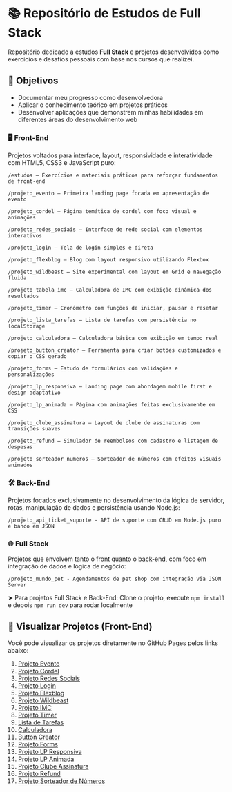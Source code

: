 # 📚 Repositório de Estudos de Full Stack

Repositório dedicado a estudos **Full Stack** e projetos desenvolvidos como exercícios e desafios pessoais com base nos cursos que realizei.

## 🎯 Objetivos

- Documentar meu progresso como desenvolvedora
- Aplicar o conhecimento teórico em projetos práticos
- Desenvolver aplicações que demonstrem minhas habilidades em diferentes áreas do desenvolvimento web

### 🖥️ Front-End
Projetos voltados para interface, layout, responsividade e interatividade com HTML5, CSS3 e JavaScript puro:
```
/estudos – Exercícios e materiais práticos para reforçar fundamentos de front-end

/projeto_evento – Primeira landing page focada em apresentação de evento

/projeto_cordel – Página temática de cordel com foco visual e animações

/projeto_redes_sociais – Interface de rede social com elementos interativos

/projeto_login – Tela de login simples e direta

/projeto_flexblog – Blog com layout responsivo utilizando Flexbox

/projeto_wildbeast – Site experimental com layout em Grid e navegação fluida

/projeto_tabela_imc – Calculadora de IMC com exibição dinâmica dos resultados

/projeto_timer – Cronômetro com funções de iniciar, pausar e resetar

/projeto_lista_tarefas – Lista de tarefas com persistência no localStorage

/projeto_calculadora – Calculadora básica com exibição em tempo real

/projeto_button_creator – Ferramenta para criar botões customizados e copiar o CSS gerado

/projeto_forms – Estudo de formulários com validações e personalizações

/projeto_lp_responsiva – Landing page com abordagem mobile first e design adaptativo

/projeto_lp_animada – Página com animações feitas exclusivamente em CSS

/projeto_clube_assinatura – Layout de clube de assinaturas com transições suaves

/projeto_refund – Simulador de reembolsos com cadastro e listagem de despesas

/projeto_sorteador_numeros – Sorteador de números com efeitos visuais animados
```

### 🛠️ Back-End
Projetos focados exclusivamente no desenvolvimento da lógica de servidor, rotas, manipulação de dados e persistência usando Node.js:
```
/projeto_api_ticket_suporte - API de suporte com CRUD em Node.js puro e banco em JSON
```

### 🌐 Full Stack

Projetos que envolvem tanto o front quanto o back-end, com foco em integração de dados e lógica de negócio:
```
/projeto_mundo_pet - Agendamentos de pet shop com integração via JSON Server
```

➤ Para projetos Full Stack e Back-End: Clone o projeto, execute `npm install` e depois `npm run dev` para rodar localmente

## 🔗 Visualizar Projetos (Front-End)

Você pode visualizar os projetos diretamente no GitHub Pages pelos links abaixo:

1. [Projeto Evento](https://lannavx.github.io/fullstack_studies/projeto_evento)
2. [Projeto Cordel](https://lannavx.github.io/fullstack_studies/projeto_cordel)
3. [Projeto Redes Sociais](https://lannavx.github.io/fullstack_studies/projeto_redes_sociais)
4. [Projeto Login](https://lannavx.github.io/fullstack_studies/projeto_login)
5. [Projeto Flexblog](https://lannavx.github.io/fullstack_studies/projeto_flexblog)
6. [Projeto Wildbeast](https://lannavx.github.io/fullstack_studies/projeto_wildbeast)
7. [Projeto IMC](https://lannavx.github.io/fullstack_studies/projeto_tabela_imc)
8. [Projeto Timer](https://lannavx.github.io/fullstack_studies/projeto_timer)
9. [Lista de Tarefas](https://lannavx.github.io/fullstack_studies/projeto_lista_tarefas)
10. [Calculadora](https://lannavx.github.io/fullstack_studies/projeto_calculadora)
11. [Button Creator](https://lannavx.github.io/fullstack_studies/projeto_button_creator)
12. [Projeto Forms](https://lannavx.github.io/fullstack_studies/projeto_forms)
13. [Projeto LP Responsiva](https://lannavx.github.io/fullstack_studies/projeto_lp_responsiva)
14. [Projeto LP Animada](https://lannavx.github.io/fullstack_studies/projeto_lp_animada)
15. [Projeto Clube Assinatura](https://lannavx.github.io/fullstack_studies/projeto_clube_assinatura)
16. [Projeto Refund](https://lannavx.github.io/fullstack_studies/projeto_refund)
17. [Projeto Sorteador de Números](https://lannavx.github.io/fullstack_studies/projeto_sorteador_numeros)
